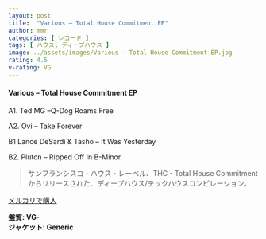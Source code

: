 ```yaml
---
layout: post
title:  "Various – Total House Commitment EP"
author: mmr
categories: [ レコード ]
tags: [ ハウス, ディープハウス ]
image: ../assets/images/Various – Total House Commitment EP.jpg
rating: 4.5
v-rating: VG
---
```


#### Various – Total House Commitment EP

A1. Ted MG –Q-Dog Roams Free

A2. Ovi – Take Forever

B1  Lance DeSardi & Tasho – It Was Yesterday

B2. Pluton – Ripped Off In B-Minor

> サンフランシスコ・ハウス・レーベル、THC - Total House Commitmentからリリースされた、ディープハウス/テックハウスコンピレーション。

[メルカリで購入](https://jp.mercari.com/item/m55483600323)

<div class="mt-4 mb-4 d-flex align-items-center">
<strong class="mr-1">盤質: VG-</strong>
</div>
<div class="mt-4 mb-4 d-flex align-items-center">
<strong class="mr-1">ジャケット: Generic</strong>
</div>
